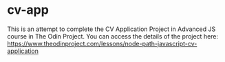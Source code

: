 # cv-app
This is an attempt to complete the CV Application Project in Advanced JS course in The Odin Project. You can access the details of the project here: https://www.theodinproject.com/lessons/node-path-javascript-cv-application
